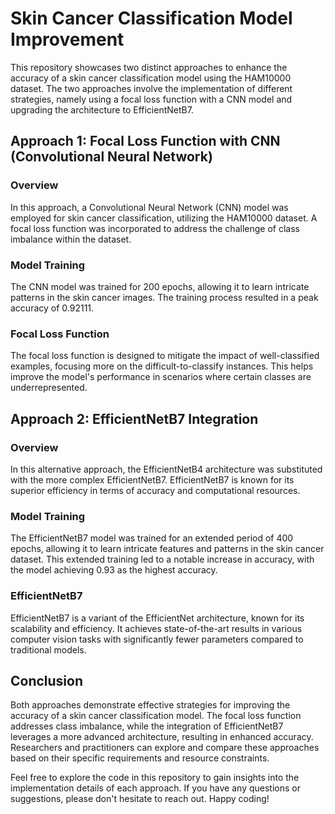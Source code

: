 # Skin Cancer Classification Model Improvement

This repository showcases two distinct approaches to enhance the accuracy of a skin cancer classification model using the HAM10000 dataset. The two approaches involve the implementation of different strategies, namely using a focal loss function with a CNN model and upgrading the architecture to EfficientNetB7.

## Approach 1: Focal Loss Function with CNN (Convolutional Neural Network)

### Overview
In this approach, a Convolutional Neural Network (CNN) model was employed for skin cancer classification, utilizing the HAM10000 dataset. A focal loss function was incorporated to address the challenge of class imbalance within the dataset.

### Model Training
The CNN model was trained for 200 epochs, allowing it to learn intricate patterns in the skin cancer images. The training process resulted in a peak accuracy of 0.92111.

### Focal Loss Function
The focal loss function is designed to mitigate the impact of well-classified examples, focusing more on the difficult-to-classify instances. This helps improve the model's performance in scenarios where certain classes are underrepresented.

## Approach 2: EfficientNetB7 Integration

### Overview
In this alternative approach, the EfficientNetB4 architecture was substituted with the more complex EfficientNetB7. EfficientNetB7 is known for its superior efficiency in terms of accuracy and computational resources.

### Model Training
The EfficientNetB7 model was trained for an extended period of 400 epochs, allowing it to learn intricate features and patterns in the skin cancer dataset. This extended training led to a notable increase in accuracy, with the model achieving 0.93 as the highest accuracy.

### EfficientNetB7
EfficientNetB7 is a variant of the EfficientNet architecture, known for its scalability and efficiency. It achieves state-of-the-art results in various computer vision tasks with significantly fewer parameters compared to traditional models.

## Conclusion

Both approaches demonstrate effective strategies for improving the accuracy of a skin cancer classification model. The focal loss function addresses class imbalance, while the integration of EfficientNetB7 leverages a more advanced architecture, resulting in enhanced accuracy. Researchers and practitioners can explore and compare these approaches based on their specific requirements and resource constraints.

Feel free to explore the code in this repository to gain insights into the implementation details of each approach. If you have any questions or suggestions, please don't hesitate to reach out. Happy coding!
